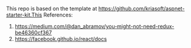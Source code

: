 This repo is based on the template at https://github.com/kriasoft/aspnet-starter-kit.This
References:

1. https://medium.com/@dan_abramov/you-might-not-need-redux-be46360cf367
2. https://facebook.github.io/react/docs